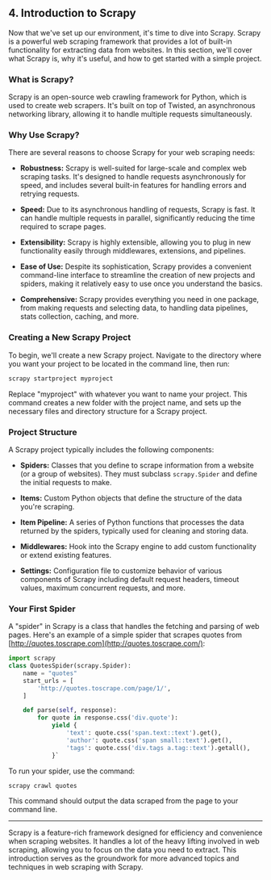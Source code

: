 
## 4. Introduction to Scrapy

Now that we've set up our environment, it's time to dive into Scrapy. Scrapy is a powerful web scraping framework that provides a lot of built-in functionality for extracting data from websites. In this section, we'll cover what Scrapy is, why it's useful, and how to get started with a simple project.

### What is Scrapy?

Scrapy is an open-source web crawling framework for Python, which is used to create web scrapers. It's built on top of Twisted, an asynchronous networking library, allowing it to handle multiple requests simultaneously.

### Why Use Scrapy?

There are several reasons to choose Scrapy for your web scraping needs:

-   **Robustness:** Scrapy is well-suited for large-scale and complex web scraping tasks. It's designed to handle requests asynchronously for speed, and includes several built-in features for handling errors and retrying requests.
    
-   **Speed:** Due to its asynchronous handling of requests, Scrapy is fast. It can handle multiple requests in parallel, significantly reducing the time required to scrape pages.
    
-   **Extensibility:** Scrapy is highly extensible, allowing you to plug in new functionality easily through middlewares, extensions, and pipelines.
    
-   **Ease of Use:** Despite its sophistication, Scrapy provides a convenient command-line interface to streamline the creation of new projects and spiders, making it relatively easy to use once you understand the basics.
    
-   **Comprehensive:** Scrapy provides everything you need in one package, from making requests and selecting data, to handling data pipelines, stats collection, caching, and more.
    

### Creating a New Scrapy Project

To begin, we'll create a new Scrapy project. Navigate to the directory where you want your project to be located in the command line, then run:

```sh
scrapy startproject myproject 
```
Replace "myproject" with whatever you want to name your project. This command creates a new folder with the project name, and sets up the necessary files and directory structure for a Scrapy project.

### Project Structure

A Scrapy project typically includes the following components:

-   **Spiders:** Classes that you define to scrape information from a website (or a group of websites). They must subclass `scrapy.Spider` and define the initial requests to make.
    
-   **Items:** Custom Python objects that define the structure of the data you're scraping.
    
-   **Item Pipeline:** A series of Python functions that processes the data returned by the spiders, typically used for cleaning and storing data.
    
-   **Middlewares:** Hook into the Scrapy engine to add custom functionality or extend existing features.
    
-   **Settings:** Configuration file to customize behavior of various components of Scrapy including default request headers, timeout values, maximum concurrent requests, and more.
    

### Your First Spider

A "spider" in Scrapy is a class that handles the fetching and parsing of web pages. Here's an example of a simple spider that scrapes quotes from [http://quotes.toscrape.com](http://quotes.toscrape.com/):

```py
import scrapy
class QuotesSpider(scrapy.Spider):
    name = "quotes"
    start_urls = [
        'http://quotes.toscrape.com/page/1/',
    ]

    def parse(self, response):
        for quote in response.css('div.quote'):
            yield {
                'text': quote.css('span.text::text').get(),
                'author': quote.css('span small::text').get(),
                'tags': quote.css('div.tags a.tag::text').getall(),
            }` 
```
To run your spider, use the command:

```sh
scrapy crawl quotes
```
This command should output the data scraped from the page to your command line.

----------

Scrapy is a feature-rich framework designed for efficiency and convenience when scraping websites. It handles a lot of the heavy lifting involved in web scraping, allowing you to focus on the data you need to extract. This introduction serves as the groundwork for more advanced topics and techniques in web scraping with Scrapy.
